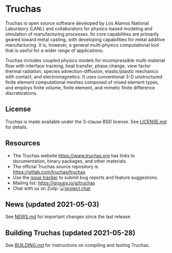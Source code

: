 Truchas
==============================================================================
Truchas is open source software developed by Los Alamos National Laboratory
(LANL) and collaborators for physics-based modeling and simulation of
manufacturing processes. Its core capabilities are primarily geared toward
metal casting, with developing capabilities for metal additive manufacturing.
It is, however, a general multi-physics computational tool that is useful for
a wider range of applications.

Truchas includes coupled physics models for incompressible multi-material flow
with interface tracking, heat transfer, phase change, view factor thermal
radiation, species advection-diffusion, elastic/plastic mechanics with contact,
and electromagnetics.  It uses conventional 3-D unstructured finite element
computational meshes composed of mixed element types, and employs finite volume,
finite element, and mimetic finite difference discretizations.

License
------------------------------------------------------------------------------
Truchas is made available under the 3-clause BSD license.
See [LICENSE.md](LICENSE.md) for details.

Resources
------------------------------------------------------------------------------
* The Truchas website https://www.truchas.org has links to documentation,
  binary packages, and other materials.
* The official Truchas source repository is https://gitlab.com/truchas/truchas
* Use the [issue tracker][3] to submit bug reports and feature suggestions.
* Mailing list: https://groups.io/g/truchas
* Chat with us on Zulip: [![project chat](https://img.shields.io/badge/zulip-join_chat-brightgreen.svg)](https://truchas.zulipchat.com/)

[2]: https://gitlab.com/truchas/truchas
[3]: https://gitlab.com/truchas/truchas/issues

News (updated 2021-05-03)
------------------------------------------------------------------------------
See [NEWS.md](NEWS.md) for important changes since the last release.

Building Truchas (updated 2021-05-28)
------------------------------------------------------------------------------
See [BUILDING.md](BUILDING.md) for instructions on compiling and testing
Truchas.
